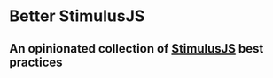# Better StimulusJS

## An opinionated collection of [StimulusJS](https://stimulusjs.org/) best practices 
